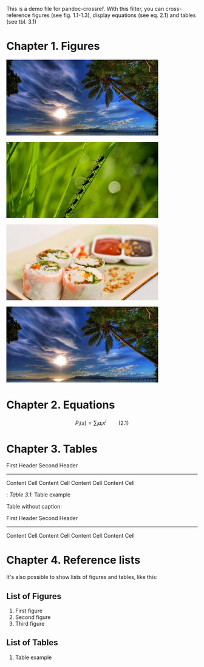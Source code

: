 This is a demo file for pandoc-crossref. With this filter, you can
cross-reference figures (see fig. 1.1-1.3), display equations (see eq.
2.1) and tables (see tbl. 3.1)

Chapter 1. Figures
==================

![Figure \# 1.1: First figure](img1.jpg)

![Figure \# 1.2: Second figure](img2.jpg)

![Figure \# 1.3: Third figure](img3.jpg)

![Unlabelled image](img1.jpg)

Chapter 2. Equations
====================

$$ P_i(x) = \sum_i a_i x^i \qquad(2.1)$$

Chapter 3. Tables
=================

  First Header   Second Header
  -------------- ---------------
  Content Cell   Content Cell
  Content Cell   Content Cell

  : *Table 3.1*: Table example

Table without caption:

  First Header   Second Header
  -------------- ---------------
  Content Cell   Content Cell
  Content Cell   Content Cell

Chapter 4. Reference lists
==========================

It's also possible to show lists of figures and tables, like this:

List of Figures
---------------

1.  First figure
2.  Second figure
3.  Third figure

List of Tables
--------------

1.  Table example

